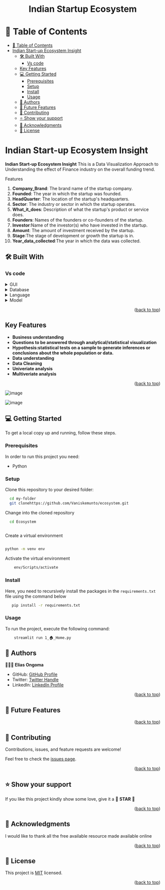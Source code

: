 <a name="readme-top"></a>

<div align="center">
  <h1><b>Indian Startup Ecosystem</b></h1>
</div>

<!-- TABLE OF CONTENTS -->

# 📗 Table of Contents

- [📗 Table of Contents](#-table-of-contents)
- [Indian Start-up Ecosystem Insight ](#attrition-insight-)
  - [🛠 Built With ](#-built-with-)
    - [Vs code ](#Vs-code-)
  - [Key Features ](#key-features-)
  - [💻 Getting Started ](#-getting-started-)
    - [Prerequisites](#prerequisites)
    - [Setup](#setup)
    - [Install](#install)
    - [Usage](#usage)
  - [👥 Authors ](#-authors-)
  - [🔭 Future Features ](#-future-features-)
  - [🤝 Contributing ](#-contributing-)
  - [⭐️ Show your support ](#️-show-your-support-)
  - [🙏 Acknowledgments ](#-acknowledgments-)
  - [📝 License ](#-license-)

<!-- PROJECT DESCRIPTION -->

# Indian Start-up Ecosystem Insight <a name="about-project"></a>

**Indian Start-up Ecosystem Insight** This is a Data Visualization Approach to Understanding the effect of Finance industry on the overall funding trend.

Features
1. **Company_Brand**: The brand name of the startup company.
2. **Founded**: The year in which the startup was founded.
3. **HeadQuarter**: The location of the startup's headquarters.
4. **Sector**: The industry or sector in which the startup operates.
5. **What_it_does**: Description of what the startup's product or service does.
6. **Founders**: Names of the founders or co-founders of the startup.
7. **Investor**:Name of the investor(s) who have invested in the startup.
8. **Amount**: The amount of investment received by the startup.
9. **Stage**:The stage of development or growth the startup is in.
10. **Year_data_collected**:The year in which the data was collected.

## 🛠 Built With <a name="built-with"></a>

### Vs code <a name="Vs code"></a>

<details>
  <summary>GUI</summary>
  <ul>
    <li><a href="">Streamlit</a></li>
  </ul>
</details>

<details>
<summary>Database</summary>
  <ul>
    <li><a href="">Microsoft SQL Server</a></li>
  </ul>
</details>

<details>
<summary>Language</summary>
  <ul>
    <li><a href="">Python</a></li>
  </ul>
</details>

<details>
<summary>Model</summary>
  <ul>
    <li><a href="">Sklearn</a></li>
  </ul>
</details>

<p align="right">(<a href="#readme-top">back to top</a>)</p>
<!-- Features -->

## Key Features <a name="key-features"></a>

- **Business understanding**
- **Questions to be answered through analytical/statistical visualization**
- **Hypothesis:statistical tests on a sample to generate inferences or conclusions about the whole population or data.**
- **Data understanding**
- **Data Cleaning**
- **Univeriate analysis**
- **Multiveriate analysis**


<p align="right">(<a href="#readme-top">back to top</a>)</p>

![image](https://app.powerbi.com/groups/me/reports/5649e23d-ca0b-4b84-b85f-48a332064476/ReportSection?experience=power-bi)

![image](https://medium.com/@ongomaelias/indian-startup-ecosystem-a-data-visualization-approach-to-understanding-the-effect-of-finance-809699a0af8a)




<!-- GETTING STARTED -->

## 💻 Getting Started <a name="getting-started"></a>


To get a local copy up and running, follow these steps.

### Prerequisites

In order to run this project you need:

- Python


### Setup

Clone this repository to your desired folder:


```sh
  cd my-folder
  git clonehttps://github.com/Vaniskemunto/ecosystem.git
```

Change into the cloned repository

```sh
  cd Ecosystem
  
```

Create a virtual environment

```sh

python -m venv env

```

Activate the virtual environment


```sh
    env/Scripts/activate
```


### Install

Here, you need to recursively install the packages in the `requirements.txt` file using the command below 

```sh
   pip install -r requirements.txt
```


### Usage

To run the project, execute the following command:


```sh
    streamlit run 1_🏠_Home.py

```



<!-- AUTHORS -->

## 👥 Authors <a name="authors"></a>

🕵🏽‍♀️ **Elias Ongoma**

- GitHub: [GitHub Profile](https://github.com/coderacheal)
- Twitter: [Twitter Handle](https://twitter.com/racheal_kubi)
- LinkedIn: [LinkedIn Profile](https://www.linkedin.com/in/racheal-appiah-kubi/)

<p align="right">(<a href="#readme-top">back to top</a>)</p>

<!-- FUTURE FEATURES -->

## 🔭 Future Features <a name="future-features"></a>



  
  
<p align="right">(<a href="#readme-top">back to top</a>)</p>

<!-- CONTRIBUTING -->

## 🤝 Contributing <a name="contributing"></a>

Contributions, issues, and feature requests are welcome!

Feel free to check the [issues page](../../issues/).

<p align="right">(<a href="#readme-top">back to top</a>)</p>

<!-- SUPPORT -->

## ⭐️ Show your support <a name="support"></a>

If you like this project kindly show some love, give it a 🌟 **STAR** 🌟

<p align="right">(<a href="#readme-top">back to top</a>)</p>

<!-- ACKNOWLEDGEMENTS -->

## 🙏 Acknowledgments <a name="acknowledgements"></a>

I would like to thank all the free available resource made available online

<p align="right">(<a href="#readme-top">back to top</a>)</p>

<!-- LICENSE -->

## 📝 License <a name="license"></a>

This project is [MIT](./LICENSE) licensed.

<p align="right">(<a href="#readme-top">back to top</a>)</p>
